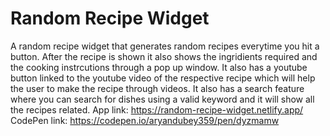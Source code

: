 # Random Recipe Widget
A random recipe widget that generates random recipes everytime you hit a button.
After the recipe is shown it also shows the ingridients required and the cooking instrcutions through a pop up window.
It also has a youtube button linked to the youtube video of the respective recipe which will help the user to make the recipe through videos.
It also has a search feature where you can search for dishes using a valid keyword and it will show all the recipes related.
App link: https://random-recipe-widget.netlify.app/
CodePen link: https://codepen.io/aryandubey359/pen/dyzmamw
